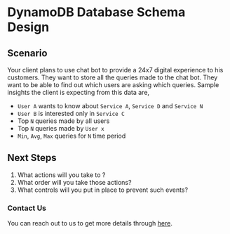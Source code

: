 # DynamoDB Database Schema Design

## Scenario
Your client plans to use chat bot to provide a 24x7 digital experience to his customers. They want to store all the queries made to the chat bot. They want to be able to find out which users are asking which queries. Sample insights the client is expecting from this data are,
 - `User A` wants to know about `Service A`, `Service D` and `Service N`
 - `User B` is interested only in `Service C`
 - Top `N` queries made by all users
 - Top `N` queries made by `User x`
 - `Min`, `Avg`, `Max` queries for `N` time period


## Next Steps
1. What actions will you take to ?
1. What order will you take those actions?
1. What controls will you put in place to prevent such events?


### Contact Us
You can reach out to us to get more details through [here](https://www.youtube.com/channel/UC_evcfxhjjui5hChhLE08tQ/about).

